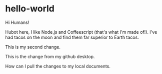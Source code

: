 # hello-world

Hi Humans!

Hubot here, I like Node.js and Coffeescript (that's what I'm made of!).
I've had tacos on the moon and find them far superior to Earth tacos.

This is my second change.

This is the change from my github desktop.

How can I pull the changes to my local documents.
